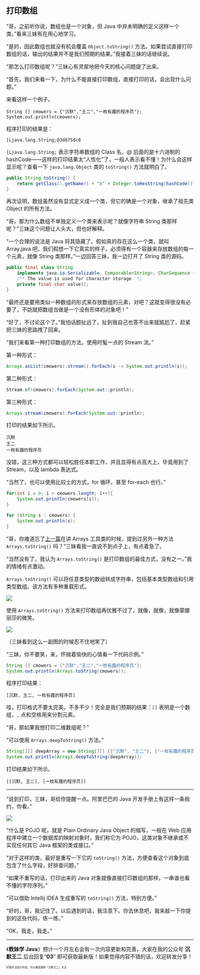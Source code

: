## 打印数组

“哥，之前听你说，数组也是一个对象，但 Java 中并未明确的定义这样一个类。”看来三妹有在用心地学习。

“是的，因此数组也就没有机会覆盖 `Object.toString()` 方法。如果尝试直接打印数组的话，输出的结果并不是我们预期的结果。”我接着三妹的话继续说。

“那怎么打印数组呢？”三妹心有灵犀地把今天的核心问题提了出来。

“首先，我们来看一下，为什么不能直接打印数组，直接打印的话，会出现什么问题。”

来看这样一个例子。

```
String [] cmowers = {"沉默","王二","一枚有趣的程序员"};
System.out.println(cmowers);
```

程序打印的结果是：

```
[Ljava.lang.String;@3d075dc0
```

`[Ljava.lang.String;` 表示字符串数组的 Class 名，@ 后面的是十六进制的 hashCode——这样的打印结果太“人性化”了，一般人表示看不懂！为什么会这样显示呢？查看一下 `java.lang.Object` 类的 `toString()` 方法就明白了。

```java
public String toString() {
    return getClass().getName() + "@" + Integer.toHexString(hashCode());
}
```

再次证明，数组虽然没有显式定义成一个类，但它的确是一个对象，继承了祖先类 Object 的所有方法。

“哥，那为什么数组不单独定义一个类来表示呢？就像字符串 String 类那样呢？”三妹这个问题让人头大，但也好解释。

“一个合理的说法是 Java 将其隐藏了。假如真的存在这么一个类，就叫 Array.java 吧，我们假想一下它真实的样子，必须得有一个容器来存放数组的每一个元素，就像 String 类那样。”一边回答三妹，我一边打开了 String 类的源码。

```java
public final class String
    implements java.io.Serializable, Comparable<String>, CharSequence {
    /** The value is used for character storage. */
    private final char value[];
}
```

“最终还是要用类似一种数组的形式来存放数组的元素，对吧？这就变得很没有必要了，不妨就把数组当做是一个没有形体的对象吧！”

“好了，不讨论这个了。”我怕话题扯远了，扯到我自己也答不出来就尴尬了，赶紧把三妹的思路拽了回来。

“我们来看第一种打印数组的方法，使用时髦一点的 Stream 流。”

第一种形式：

```java
Arrays.asList(cmowers).stream().forEach(s -> System.out.println(s));
```

第二种形式：

```java
Stream.of(cmowers).forEach(System.out::println);
```

第三种形式：

```java
Arrays.stream(cmowers).forEach(System.out::println);
```

打印的结果如下所示。

```
沉默
王二
一枚有趣的程序员
```

没错，这三种方式都可以轻松胜任本职工作，并且显得有点高大上，毕竟用到了 Stream，以及 lambda 表达式。

“当然了，也可以使用比较土的方式，for 循环。甚至 for-each 也行。”

```java
for(int i = 0; i < cmowers.length; i++){
    System.out.println(cmowers[i]);
}

for (String s : cmowers) {
    System.out.println(s);
}
```

“哥，你难道忘了[上一篇](https://mp.weixin.qq.com/s/acnDNH6A8USm_EYIT6i-jA)在讲 Arrays 工具类的时候，提到过另外一种方法 `Arrays.toString()` 吗？”三妹看我一直说不到点子上，有点着急了。

“当然没有了，我认为 `Arrays.toString()` 是打印数组的最佳方式，没有之一。”我的情绪有点激动。

`Arrays.toString()` 可以将任意类型的数组转成字符串，包括基本类型数组和引用类型数组。该方法有多种重载形式。

![](https://cdn.jsdelivr.net/gh/itwanger/toBeBetterJavaer/images/array/print-01.png)

使用 `Arrays.toString()` 方法来打印数组再优雅不过了，就像，就像，就像蒙娜丽莎的微笑。

![](https://cdn.jsdelivr.net/gh/itwanger/toBeBetterJavaer/images/array/print-02.png)

（三妹看到这么一副图的时候忍不住地笑了）

“三妹，你不要笑，来，怀揣着愉快的心情看一下代码示例。”

```java
String [] cmowers = {"沉默","王二","一枚有趣的程序员"};
System.out.println(Arrays.toString(cmowers));
```

程序打印结果：

```
[沉默, 王二, 一枚有趣的程序员]
```

哇，打印格式不要太完美，不多不少！完全是我们预期的结果：`[]` 表明是一个数组，`,` 点和空格用来分割元素。

“哥，那如果我想打印二维数组呢？”

“可以使用 `Arrays.deepToString()` 方法。”

```java
String[][] deepArray = new String[][] {{"沉默", "王二"}, {"一枚有趣的程序员"}};
System.out.println(Arrays.deepToString(deepArray));
```

打印结果如下所示。

```
[[沉默, 王二], [一枚有趣的程序员]]
```

-------

“说到打印，三妹，哥给你提醒一点。阿里巴巴的 Java 开发手册上有这样一条规约，你看。”

![](https://cdn.jsdelivr.net/gh/itwanger/toBeBetterJavaer/images/array/print-03.png)

“什么是 POJO 呢，就是 Plain Ordinary Java Object 的缩写，一般在 Web 应用程序中建立一个数据库的映射对象时，我们称它为 POJO，这类对象不继承或不实现任何其它 Java 框架的类或接口。”

“对于这样的类，最好是重写一下它的 `toString()` 方法，方便查看这个对象到底包含了什么字段，好排查问题。”

“如果不重写的话，打印出来的 Java 对象就像直接打印数组的那样，一串谁也看不懂的字符序列。”

“可以借助 Intellij IDEA 生成重写的  `toString()` 方法，特别方便。”

“好的，哥，我记住了。以后遇到的话，我注意下。你去休息吧，我来敲一下你提到的这些代码，练一练。”

“OK，我走，我走。”

-----

《**教妹学 Java**》预计一个月左右会有一次内容更新和完善，大家在我的公众号 **沉默王二** 后台回复“**03**” 即可获取最新版！如果觉得内容不错的话，欢迎转发分享！

<img src="https://cdn.jsdelivr.net/gh/itwanger/toBeBetterJavaer/images/itwanger.png" alt="图片没显示的话，可以微信搜索「沉默王二」关注" style="zoom:50%;" />
